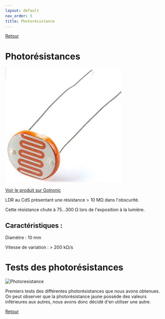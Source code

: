 ```yaml
---
layout: default
nav_order: 5
title: Photorésistance
---
```


[Retour](partie_électrique.md)

# Photorésistances

![](/Images/photoresistance.jpg)

[Voir le produit sur Gotronic](https://www.gotronic.fr/art-photoresistance-ldr1000-2152.htm)

LDR au CdS présentant une résistance > 10 MΩ dans l'obscurité. 

Cette résistance chute à 75...300 Ω lors de l'exposition à la lumière. 

## Caractéristiques :

Diamètre : 10 mm 

Vitesse de variation : > 200 kΩ/s 

# Tests des photorésistances

![Photoresistance](poster.jpg)

Premiers tests des différentes photorésistances que nous avons obtenues. On peut observer que la photorésistance jaune possède des valeurs inférieures aux autres, nous avons donc décidé d'en utiliser une autre.

[Retour](partie_électrique.md)
